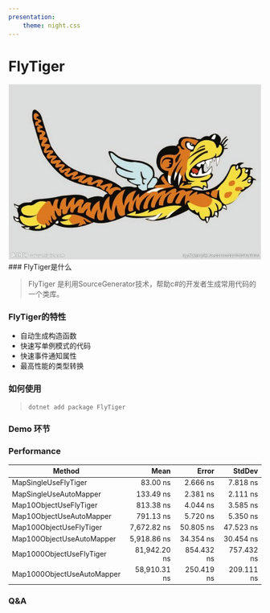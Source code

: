 ```yaml
---
presentation:
    theme: night.css
---
```


<!-- slide -->
#  FlyTiger

<img src="flytiger.jpeg"/>
<!-- slide -->
### FlyTiger是什么

> FlyTiger 是利用SourceGenerator技术，帮助c#的开发者生成常用代码的一个类库。


<!-- slide -->

### FlyTiger的特性

- 自动生成构造函数
- 快速写单例模式的代码
- 快速事件通知属性
- 最高性能的类型转换

<!-- slide -->

### 如何使用

> ```dotnet add package FlyTiger```

<!-- slide -->
### Demo 环节

<!-- slide -->
### Performance

|                     Method |         Mean |      Error |     StdDev |
|--------------------------- |-------------:|-----------:|-----------:|
|       MapSingleUseFlyTiger |     83.00 ns |   2.666 ns |   7.818 ns |
|     MapSingleUseAutoMapper |    133.49 ns |   2.381 ns |   2.111 ns |
|     Map10ObjectUseFlyTiger |    813.38 ns |   4.044 ns |   3.585 ns |
|   Map10ObjectUseAutoMapper |    791.13 ns |   5.720 ns |   5.350 ns |
|    Map100ObjectUseFlyTiger |  7,672.82 ns |  50.805 ns |  47.523 ns |
|  Map100ObjectUseAutoMapper |  5,918.86 ns |  34.354 ns |  30.454 ns |
|   Map1000ObjectUseFlyTiger | 81,942.20 ns | 854.432 ns | 757.432 ns |
| Map1000ObjectUseAutoMapper | 58,910.31 ns | 250.419 ns | 209.111 ns |
<!-- slide -->
### Q&A